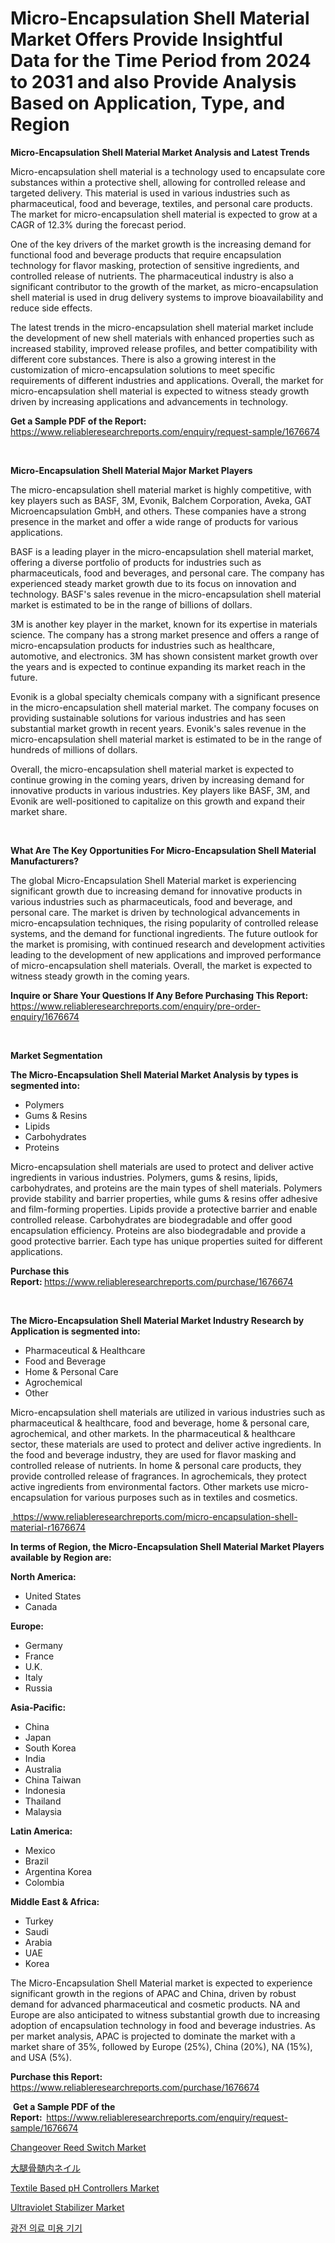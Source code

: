 <p><h1>Micro-Encapsulation Shell Material Market Offers Provide Insightful Data for the Time Period from 2024 to 2031 and also Provide Analysis Based on Application, Type, and Region</h1></p><p><strong>Micro-Encapsulation Shell Material Market Analysis and Latest Trends</strong></p>
<p><p>Micro-encapsulation shell material is a technology used to encapsulate core substances within a protective shell, allowing for controlled release and targeted delivery. This material is used in various industries such as pharmaceutical, food and beverage, textiles, and personal care products. The market for micro-encapsulation shell material is expected to grow at a CAGR of 12.3% during the forecast period.</p><p>One of the key drivers of the market growth is the increasing demand for functional food and beverage products that require encapsulation technology for flavor masking, protection of sensitive ingredients, and controlled release of nutrients. The pharmaceutical industry is also a significant contributor to the growth of the market, as micro-encapsulation shell material is used in drug delivery systems to improve bioavailability and reduce side effects.</p><p>The latest trends in the micro-encapsulation shell material market include the development of new shell materials with enhanced properties such as increased stability, improved release profiles, and better compatibility with different core substances. There is also a growing interest in the customization of micro-encapsulation solutions to meet specific requirements of different industries and applications. Overall, the market for micro-encapsulation shell material is expected to witness steady growth driven by increasing applications and advancements in technology.</p></p>
<p><strong>Get a Sample PDF of the Report:&nbsp;</strong> <a href="https://www.reliableresearchreports.com/enquiry/request-sample/1676674">https://www.reliableresearchreports.com/enquiry/request-sample/1676674</a></p>
<p>&nbsp;</p>
<p><strong>Micro-Encapsulation Shell Material Major Market Players</strong></p>
<p><p>The micro-encapsulation shell material market is highly competitive, with key players such as BASF, 3M, Evonik, Balchem Corporation, Aveka, GAT Microencapsulation GmbH, and others. These companies have a strong presence in the market and offer a wide range of products for various applications.</p><p>BASF is a leading player in the micro-encapsulation shell material market, offering a diverse portfolio of products for industries such as pharmaceuticals, food and beverages, and personal care. The company has experienced steady market growth due to its focus on innovation and technology. BASF's sales revenue in the micro-encapsulation shell material market is estimated to be in the range of billions of dollars.</p><p>3M is another key player in the market, known for its expertise in materials science. The company has a strong market presence and offers a range of micro-encapsulation products for industries such as healthcare, automotive, and electronics. 3M has shown consistent market growth over the years and is expected to continue expanding its market reach in the future.</p><p>Evonik is a global specialty chemicals company with a significant presence in the micro-encapsulation shell material market. The company focuses on providing sustainable solutions for various industries and has seen substantial market growth in recent years. Evonik's sales revenue in the micro-encapsulation shell material market is estimated to be in the range of hundreds of millions of dollars.</p><p>Overall, the micro-encapsulation shell material market is expected to continue growing in the coming years, driven by increasing demand for innovative products in various industries. Key players like BASF, 3M, and Evonik are well-positioned to capitalize on this growth and expand their market share.</p></p>
<p>&nbsp;</p>
<p><strong>What Are The Key Opportunities For Micro-Encapsulation Shell Material Manufacturers?</strong></p>
<p><p>The global Micro-Encapsulation Shell Material market is experiencing significant growth due to increasing demand for innovative products in various industries such as pharmaceuticals, food and beverage, and personal care. The market is driven by technological advancements in micro-encapsulation techniques, the rising popularity of controlled release systems, and the demand for functional ingredients. The future outlook for the market is promising, with continued research and development activities leading to the development of new applications and improved performance of micro-encapsulation shell materials. Overall, the market is expected to witness steady growth in the coming years.</p></p>
<p><strong>Inquire or Share Your Questions If Any Before Purchasing This Report:</strong> <a href="https://www.reliableresearchreports.com/enquiry/pre-order-enquiry/1676674">https://www.reliableresearchreports.com/enquiry/pre-order-enquiry/1676674</a></p>
<p>&nbsp;</p>
<p><strong>Market Segmentation</strong></p>
<p><strong>The Micro-Encapsulation Shell Material Market Analysis by types is segmented into:</strong></p>
<p><ul><li>Polymers</li><li>Gums & Resins</li><li>Lipids</li><li>Carbohydrates</li><li>Proteins</li></ul></p>
<p><p>Micro-encapsulation shell materials are used to protect and deliver active ingredients in various industries. Polymers, gums & resins, lipids, carbohydrates, and proteins are the main types of shell materials. Polymers provide stability and barrier properties, while gums & resins offer adhesive and film-forming properties. Lipids provide a protective barrier and enable controlled release. Carbohydrates are biodegradable and offer good encapsulation efficiency. Proteins are also biodegradable and provide a good protective barrier. Each type has unique properties suited for different applications.</p></p>
<p><strong>Purchase this Report:&nbsp;</strong><a href="https://www.reliableresearchreports.com/purchase/1676674">https://www.reliableresearchreports.com/purchase/1676674</a></p>
<p>&nbsp;</p>
<p><strong>The Micro-Encapsulation Shell Material Market Industry Research by Application is segmented into:</strong></p>
<p><ul><li>Pharmaceutical & Healthcare</li><li>Food and Beverage</li><li>Home & Personal Care</li><li>Agrochemical</li><li>Other</li></ul></p>
<p><p>Micro-encapsulation shell materials are utilized in various industries such as pharmaceutical & healthcare, food and beverage, home & personal care, agrochemical, and other markets. In the pharmaceutical & healthcare sector, these materials are used to protect and deliver active ingredients. In the food and beverage industry, they are used for flavor masking and controlled release of nutrients. In home & personal care products, they provide controlled release of fragrances. In agrochemicals, they protect active ingredients from environmental factors. Other markets use micro-encapsulation for various purposes such as in textiles and cosmetics.</p></p>
<p><a href="https://www.reliableresearchreports.com/micro-encapsulation-shell-material-r1676674">&nbsp;https://www.reliableresearchreports.com/micro-encapsulation-shell-material-r1676674</a></p>
<p><strong>In terms of Region, the Micro-Encapsulation Shell Material Market Players available by Region are:</strong></p>
<p>
    <p> <strong> North America: </strong>
        <ul>
            <li>United States</li>
            <li>Canada</li>
        </ul>
        </p> 
    <p> <strong> Europe: </strong>
        <ul>
            <li>Germany</li>
            <li>France</li>
            <li>U.K.</li>
            <li>Italy</li>
            <li>Russia</li>
        </ul>
        </p> 
    <p> <strong> Asia-Pacific: </strong>
        <ul>
            <li>China</li>
            <li>Japan</li>
            <li>South Korea</li>
            <li>India</li>
            <li>Australia</li>
            <li>China Taiwan</li>
            <li>Indonesia</li>
            <li>Thailand</li>
            <li>Malaysia</li>
        </ul>
        </p> 
    <p> <strong> Latin America: </strong>
        <ul>
            <li>Mexico</li>
            <li>Brazil</li>
            <li>Argentina Korea</li>
            <li>Colombia</li>
        </ul>
        </p> 
    <p> <strong> Middle East & Africa: </strong>
        <ul>
            <li>Turkey</li>
            <li>Saudi</li>
            <li>Arabia</li>
            <li>UAE</li>
            <li>Korea</li>
        </ul>
    </p>
    </p>
<p><p>The Micro-Encapsulation Shell Material market is expected to experience significant growth in the regions of APAC and China, driven by robust demand for advanced pharmaceutical and cosmetic products. NA and Europe are also anticipated to witness substantial growth due to increasing adoption of encapsulation technology in food and beverage industries. As per market analysis, APAC is projected to dominate the market with a market share of 35%, followed by Europe (25%), China (20%), NA (15%), and USA (5%).</p></p>
<p><strong>Purchase this Report: </strong><a href="https://www.reliableresearchreports.com/purchase/1676674">https://www.reliableresearchreports.com/purchase/1676674</a></p>
<p>&nbsp;<strong>Get a Sample PDF of the Report:&nbsp;&nbsp;</strong><a href="https://www.reliableresearchreports.com/enquiry/request-sample/1676674">https://www.reliableresearchreports.com/enquiry/request-sample/1676674</a></p>
<p><strong></strong></p>
<p><p><a href="https://issuu.com/reportprime-2/docs/changeover-reed-switch-market-size-2030.pptx">Changeover Reed Switch Market</a></p><p><a href="https://github.com/tubbs463/Market-Research-Report-List-1/blob/main/166196599111.md">大腿骨髄内ネイル</a></p><p><a href="https://github.com/brenzgnarento/Market-Research-Report-List-2/blob/main/textile-based-ph-controllers-market.md">Textile Based pH Controllers Market</a></p><p><a href="https://github.com/jerrycopelandthomaswsqd8q/Market-Research-Report-List-2/blob/main/ultraviolet-stabilizer-market.md">Ultraviolet Stabilizer Market</a></p><p><a href="https://github.com/JackieFauhey9089475/Market-Research-Report-List-2/blob/main/520892290506.md">광전 의료 미용 기기</a></p></p>